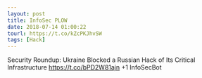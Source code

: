 ```yaml
---
layout: post
title: InfoSec PLOW
date: 2018-07-14 01:00:22
tourl: https://t.co/kZcPKJhvSW
tags: [Hack]
---
```

Security Roundup: Ukraine Blocked a Russian Hack of Its Critical Infrastructure
https://t.co/bPD2W81ajn
+1 InfoSecBot
